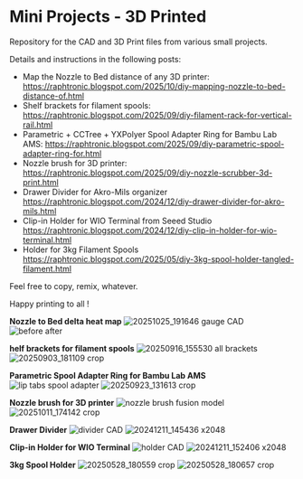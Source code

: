 # Mini Projects - 3D Printed

Repository for the CAD and 3D Print files from various small projects.

Details and instructions in the following posts:
* Map the Nozzle to Bed distance of any 3D printer: https://raphtronic.blogspot.com/2025/10/diy-mapping-nozzle-to-bed-distance-of.html
* Shelf brackets for filament spools: https://raphtronic.blogspot.com/2025/09/diy-filament-rack-for-vertical-rail.html
* Parametric + CCTree + YXPolyer Spool Adapter Ring for Bambu Lab AMS: https://raphtronic.blogspot.com/2025/09/diy-parametric-spool-adapter-ring-for.html
* Nozzle brush for 3D printer: https://raphtronic.blogspot.com/2025/09/diy-nozzle-scrubber-3d-print.html
* Drawer Divider for Akro-Mils organizer https://raphtronic.blogspot.com/2024/12/diy-drawer-divider-for-akro-mils.html
* Clip-in Holder for WIO Terminal from Seeed Studio https://raphtronic.blogspot.com/2024/12/diy-clip-in-holder-for-wio-terminal.html
* Holder for 3kg Filament Spools https://raphtronic.blogspot.com/2025/05/diy-3kg-spool-holder-tangled-filament.html

Feel free to copy, remix, whatever.

Happy printing to all !

**Nozzle to Bed delta heat map**
![20251025_191646 gauge CAD](https://github.com/user-attachments/assets/68d5dec8-1fc1-46f8-a7ee-22ff2a738d8c)
![before after](https://github.com/user-attachments/assets/cd7d0934-c798-48d1-8051-e3199e38d894)

**helf brackets for filament spools**
![20250916_155530 all brackets](https://github.com/user-attachments/assets/f574c8ef-e8fa-46ca-83b2-dc6edcf1f7aa)
![20250903_181109 crop](https://github.com/user-attachments/assets/b4ebf578-3f8e-4932-9e71-a6633e41d6a6)

**Parametric Spool Adapter Ring for Bambu Lab AMS**
![lip tabs spool adapter](https://github.com/user-attachments/assets/e5d11fac-720c-4ff0-ab87-c0037b4cfbfd)
![20250923_131613 crop](https://github.com/user-attachments/assets/a2a743fe-79bc-4dc7-8b1f-6d49d331329a)

**Nozzle brush for 3D printer**
![nozzle brush fusion model](https://github.com/user-attachments/assets/dd50ec4f-8cbb-4e49-a59c-ba46cfd296d2)
![20251011_174142 crop](https://github.com/user-attachments/assets/3fb94168-b4a6-44f4-9de9-81a7e4f76b26)

**Drawer Divider**
![divider CAD](https://github.com/user-attachments/assets/6be9e195-4bea-4c1a-8d0e-5c0c8ffdb1e1)
![20241211_145436 x2048](https://github.com/user-attachments/assets/ece5ee29-a313-4d5c-92b3-454126f8e386)

**Clip-in Holder for WIO Terminal**
![holder CAD](https://github.com/user-attachments/assets/d291f151-1b1f-4616-8185-e05655683a32)
![20241211_152406 x2048](https://github.com/user-attachments/assets/66f15c26-7625-4f63-8bdb-9c494a9d9116)

**3kg Spool Holder**
![20250528_180559 crop](https://github.com/user-attachments/assets/0bf91369-60e9-4055-83cf-59eabe5c935c)
![20250528_180657 crop](https://github.com/user-attachments/assets/fc8ad682-82cb-4c8b-a012-3f26c6b6ab99)
